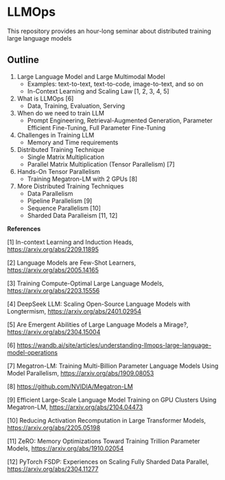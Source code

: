 # LLMOps

This repository provides an hour-long seminar about distributed training large language models

## Outline

1. Large Language Model and Large Multimodal Model
   - Examples: text-to-text, text-to-code, image-to-text, and so on
   - In-Context Learning and Scaling Law [1, 2, 3, 4, 5]
3. What is LLMOps [6]
   - Data, Training, Evaluation, Serving
5. When do we need to train LLM
   - Prompt Engineering, Retrieval-Augmented Generation, Parameter Efficient Fine-Tuning, Full Parameter Fine-Tuning
7. Challenges in Training LLM
   - Memory and Time requirements
9. Distributed Training Technique
    - Single Matrix Multiplication
    - Parallel Matrix Multiplication (Tensor Parallelism) [7]
11. Hands-On Tensor Parallelism
    - Training Megatron-LM with 2 GPUs [8]
13. More Distributed Training Techniques
    - Data Parallelism
    - Pipeline Parallelism [9]
    - Sequence Parallelism [10]
    - Sharded Data Paralleism [11, 12]

**References**

[1] In-context Learning and Induction Heads, https://arxiv.org/abs/2209.11895

[2] Language Models are Few-Shot Learners, https://arxiv.org/abs/2005.14165

[3] Training Compute-Optimal Large Language Models, https://arxiv.org/abs/2203.15556

[4] DeepSeek LLM: Scaling Open-Source Language Models with Longtermism, https://arxiv.org/abs/2401.02954

[5] Are Emergent Abilities of Large Language Models a Mirage?, https://arxiv.org/abs/2304.15004

[6] https://wandb.ai/site/articles/understanding-llmops-large-language-model-operations

[7] Megatron-LM: Training Multi-Billion Parameter Language Models Using Model Parallelism, https://arxiv.org/abs/1909.08053

[8] https://github.com/NVIDIA/Megatron-LM

[9] Efficient Large-Scale Language Model Training on GPU Clusters Using Megatron-LM, https://arxiv.org/abs/2104.04473

[10] Reducing Activation Recomputation in Large Transformer Models, https://arxiv.org/abs/2205.05198

[11] ZeRO: Memory Optimizations Toward Training Trillion Parameter Models, https://arxiv.org/abs/1910.02054

[12] PyTorch FSDP: Experiences on Scaling Fully Sharded Data Parallel, https://arxiv.org/abs/2304.11277
